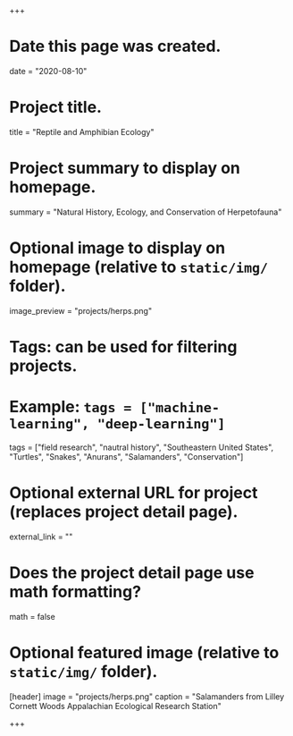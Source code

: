 +++
# Date this page was created.
date = "2020-08-10"

# Project title.
title = "Reptile and Amphibian Ecology"

# Project summary to display on homepage.
summary = "Natural History, Ecology, and Conservation of Herpetofauna"

# Optional image to display on homepage (relative to `static/img/` folder).
image_preview = "projects/herps.png"

# Tags: can be used for filtering projects.
# Example: `tags = ["machine-learning", "deep-learning"]`
tags = ["field research", "nautral history", "Southeastern United States", "Turtles", "Snakes", "Anurans", "Salamanders", "Conservation"]

# Optional external URL for project (replaces project detail page).
external_link = ""

# Does the project detail page use math formatting?
math = false

# Optional featured image (relative to `static/img/` folder).
[header]
image = "projects/herps.png"
caption = "Salamanders from Lilley Cornett Woods Appalachian Ecological Research Station"

+++



